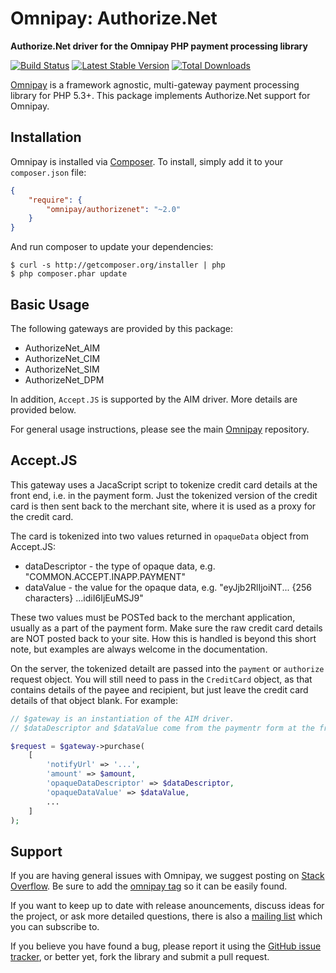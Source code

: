 # Omnipay: Authorize.Net

**Authorize.Net driver for the Omnipay PHP payment processing library**

[![Build Status](https://travis-ci.org/thephpleague/omnipay-authorizenet.png?branch=master)](https://travis-ci.org/thephpleague/omnipay-authorizenet)
[![Latest Stable Version](https://poser.pugx.org/omnipay/authorizenet/version.png)](https://packagist.org/packages/omnipay/authorizenet)
[![Total Downloads](https://poser.pugx.org/omnipay/authorizenet/d/total.png)](https://packagist.org/packages/omnipay/authorizenet)

[Omnipay](https://github.com/thephpleague/omnipay) is a framework agnostic, multi-gateway payment
processing library for PHP 5.3+. This package implements Authorize.Net support for Omnipay.

## Installation

Omnipay is installed via [Composer](http://getcomposer.org/). To install, simply add it
to your `composer.json` file:

```json
{
    "require": {
        "omnipay/authorizenet": "~2.0"
    }
}
```

And run composer to update your dependencies:

    $ curl -s http://getcomposer.org/installer | php
    $ php composer.phar update

## Basic Usage

The following gateways are provided by this package:

* AuthorizeNet_AIM
* AuthorizeNet_CIM
* AuthorizeNet_SIM
* AuthorizeNet_DPM

In addition, `Accept.JS` is supported by the AIM driver. More details are provided below.

For general usage instructions, please see the main [Omnipay](https://github.com/thephpleague/omnipay)
repository.

## Accept.JS

This gateway uses a JacaScript script to tokenize credit card details at the front end,
i.e. in the payment form.
Just the tokenized version of the credit card is then sent back to the merchant site,
where it is used as a proxy for the credit card.

The card is tokenized into two values returned in `opaqueData` object from Accept.JS:

* dataDescriptor - the type of opaque data, e.g. "COMMON.ACCEPT.INAPP.PAYMENT"
* dataValue - the value for the opaque data, e.g. "eyJjb2RlIjoiNT... {256 characters} ...idiI6IjEuMSJ9"

These two values must be POSTed back to the merchant application, usually as a part of the payment form.
Make sure the raw credit card details are NOT posted back to your site.
How this is handled is beyond this short note, but examples are always welcome in the documentation.

On the server, the tokenized detailt are passed into the `payment` or `authorize` request object.
You will still need to pass in the `CreditCard` object, as that contains details of the payee and
recipient, but just leave the credit card details of that object blank. For example:

```php
// $gateway is an instantiation of the AIM driver.
// $dataDescriptor and $dataValue come from the paymentr form at the front end.

$request = $gateway->purchase(
    [
        'notifyUrl' => '...',
        'amount' => $amount,
        'opaqueDataDescriptor' => $dataDescriptor,
        'opaqueDataValue' => $dataValue,
        ...
    ]
);
```

## Support

If you are having general issues with Omnipay, we suggest posting on
[Stack Overflow](http://stackoverflow.com/). Be sure to add the
[omnipay tag](http://stackoverflow.com/questions/tagged/omnipay) so it can be easily found.

If you want to keep up to date with release anouncements, discuss ideas for the project,
or ask more detailed questions, there is also a [mailing list](https://groups.google.com/forum/#!forum/omnipay) which
you can subscribe to.

If you believe you have found a bug, please report it using the [GitHub issue tracker](https://github.com/thephpleague/omnipay-authorizenet/issues),
or better yet, fork the library and submit a pull request.
